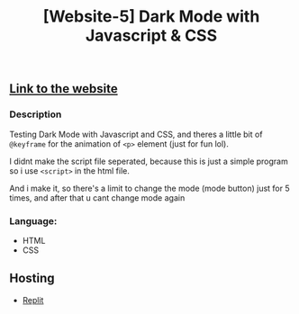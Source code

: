 <h1 align="center"> [Website-5] Dark Mode with Javascript & CSS </h1> <br>

## <a href="https://dark-mode.petani0.repl.co">Link to the website</a>


### Description

Testing Dark Mode with Javascript and CSS, and theres a little bit of `@keyframe` for the animation of `<p>` element (just for fun lol).

I didnt make the script file seperated, because this is just a simple program so i use `<script>` in the html file.
  
And i make it,  so there's a limit to change the mode (mode button) just for 5 times, and after that u cant change mode again


### Language:

* HTML
* CSS

## Hosting

* <a href="https://replit.com/~">Replit</a>
